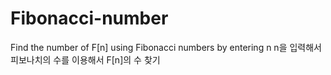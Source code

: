 # Fibonacci-number
Find the number of F[n] using Fibonacci numbers by entering n n을 입력해서 피보나치의 수를 이용해서 F[n]의 수 찾기
